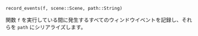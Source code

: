 ```
record_events(f, scene::Scene, path::String)
```

関数 `f` を実行している間に発生するすべてのウィンドウイベントを記録し、それらを `path` にシリアライズします。
